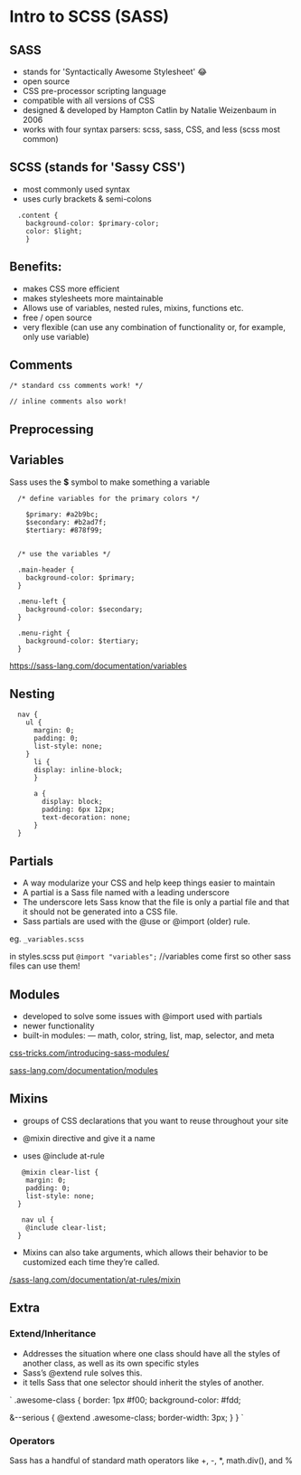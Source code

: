 # Intro to SCSS (SASS)

## SASS
  - stands for 'Syntactically Awesome Stylesheet' :joy: 
  - open source
  - CSS pre-processor scripting language
  - compatible with all versions of CSS
  - designed & developed by Hampton Catlin by Natalie Weizenbaum in 2006
  - works with four syntax parsers: scss, sass, CSS, and less (scss most common)
  
## SCSS (stands for 'Sassy CSS') 
  - most commonly used syntax
  - uses curly brackets & semi-colons
  
```
  .content {
    background-color: $primary-color;
    color: $light;
    }
```

## Benefits:
  - makes CSS more efficient
  - makes stylesheets more maintainable
  - Allows use of variables, nested rules, mixins, functions etc.
  - free / open source
  - very flexible (can use any combination of functionality or, for example, only use variable)
  
## Comments
  ` /* standard css comments work! */ `
  
  ` // inline comments also work! `

## Preprocessing

## Variables

Sass uses the **$** symbol to make something a variable
```
  /* define variables for the primary colors */
  
    $primary: #a2b9bc;
    $secondary: #b2ad7f;
    $tertiary: #878f99;


  /* use the variables */
  
  .main-header {
    background-color: $primary;
  }

  .menu-left {
    background-color: $secondary;
  }

  .menu-right {
    background-color: $tertiary;
  }
```

https://sass-lang.com/documentation/variables

## Nesting

```
  nav {
    ul {
      margin: 0;
      padding: 0;
      list-style: none;
    }
      li { 
      display: inline-block; 
      }

      a {
        display: block;
        padding: 6px 12px;
        text-decoration: none;
      }
  }
```


## Partials
- A way modularize your CSS and help keep things easier to maintain
- A partial is a Sass file named with a leading underscore
- The underscore lets Sass know that the file is only a partial file and that it should not be generated into a CSS file. 
- Sass partials are used with the @use or @import (older) rule.

eg. `_variables.scss`

in styles.scss put 
`@import "variables";` //variables come first so other sass files can use them!

## Modules
- developed to solve some issues with @import used with partials
- newer functionality
- built-in modules: — math, color, string, list, map, selector, and meta

[css-tricks.com/introducing-sass-modules/](https://css-tricks.com/introducing-sass-modules/)

[sass-lang.com/documentation/modules](https://sass-lang.com/documentation/modules)

## Mixins

- groups of CSS declarations that you want to reuse throughout your site

- @mixin directive and give it a name
- uses @include at-rule

```
   @mixin clear-list {
    margin: 0;
    padding: 0;
    list-style: none;
  }
```

```  
   nav ul {
    @include clear-list;
  }
```
  

- Mixins can also take arguments, which allows their behavior to be customized each time they’re called.

[/sass-lang.com/documentation/at-rules/mixin](https://sass-lang.com/documentation/at-rules/mixin)

## Extra

### Extend/Inheritance
- Addresses the situation where one class should have all the styles of another class, as well as its own specific styles
- Sass’s @extend rule solves this.
- it tells Sass that one selector should inherit the styles of another.

` 
.awesome-class {
  border: 1px #f00;
  background-color: #fdd;

  &--serious {
    @extend .awesome-class;
    border-width: 3px;
  }
}
`

### Operators

Sass has a handful of standard math operators like +, -, *, math.div(), and %


